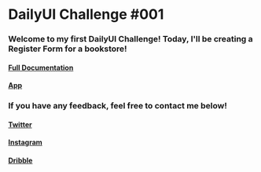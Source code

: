 # DailyUI Challenge #001

### Welcome to my first DailyUI Challenge! Today, I'll be creating a Register Form for a bookstore!



#### [Full Documentation](https://bit.ly/daily001)

#### [App](./mobile)



### If you have any feedback, feel free to contact me below!

#### [Twitter](https://twitter.com/RickyDoesCode)

#### [Instagram](https://instagram.com/rickycodes)

#### [Dribble](https://dribbble.com/RickyCodes)